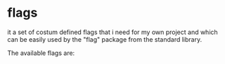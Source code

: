 flags
=====

it a set of costum defined flags that i need for my own project and which can be easily used by the "flag" package from the standard library.

The available flags are:
